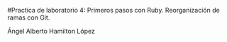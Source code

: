 #Practica de laboratorio 4: Primeros pasos con Ruby. Reorganización de ramas con Git.

Ángel Alberto Hamilton López